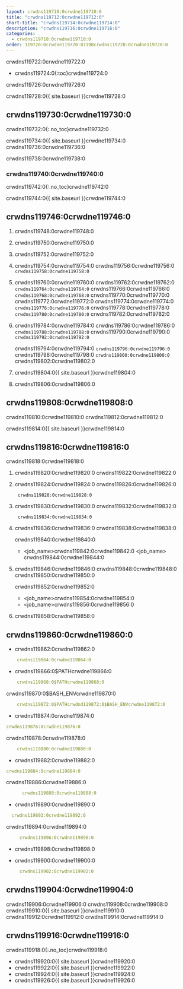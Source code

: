 ```yaml
---
layout: crwdns119710:0crwdne119710:0
title: "crwdns119712:0crwdne119712:0"
short-title: "crwdns119714:0crwdne119714:0"
description: "crwdns119716:0crwdne119716:0"
categories:
  - crwdns119718:0crwdne119718:0
order: 119720:0crwdne119720:07198crwdns119720:0crwdne119720:0
---
```

crwdns119722:0crwdne119722:0

- crwdns119724:0{:toc}crwdne119724:0

crwdns119726:0crwdne119726:0

crwdns119728:0{{ site.baseurl }}crwdne119728:0

## crwdns119730:0crwdne119730:0

crwdns119732:0{:.no_toc}crwdne119732:0

crwdns119734:0{{ site.baseurl }}crwdne119734:0 crwdns119736:0crwdne119736:0

crwdns119738:0crwdne119738:0

### crwdns119740:0crwdne119740:0

crwdns119742:0{:.no_toc}crwdne119742:0

crwdns119744:0{{ site.baseurl }}crwdne119744:0

## crwdns119746:0crwdne119746:0

1. crwdns119748:0crwdne119748:0

2. crwdns119750:0crwdne119750:0

3. crwdns119752:0crwdne119752:0

4. crwdns119754:0crwdne119754:0 crwdns119756:0crwdne119756:0 ```crwdns119758:0crwdne119758:0```

5. crwdns119760:0crwdne119760:0 crwdns119762:0crwdne119762:0 ```crwdns119764:0crwdne119764:0``` crwdns119766:0crwdne119766:0 ```crwdns119768:0crwdne119768:0``` crwdns119770:0crwdne119770:0 crwdns119772:0crwdne119772:0 crwdns119774:0crwdne119774:0 ```crwdns119776:0crwdne119776:0``` crwdns119778:0crwdne119778:0 ```crwdns119780:0crwdne119780:0``` crwdns119782:0crwdne119782:0

6. crwdns119784:0crwdne119784:0 crwdns119786:0crwdne119786:0 ```crwdns119788:0crwdne119788:0``` crwdns119790:0crwdne119790:0 ```crwdns119792:0crwdne119792:0```
    
    crwdns119794:0crwdne119794:0 ```crwdns119796:0crwdne119796:0``` crwdns119798:0crwdne119798:0 ```crwdns119800:0crwdne119800:0``` crwdns119802:0crwdne119802:0

7. crwdns119804:0{{ site.baseurl }}crwdne119804:0

8. crwdns119806:0crwdne119806:0

## crwdns119808:0crwdne119808:0

crwdns119810:0crwdne119810:0 crwdns119812:0crwdne119812:0

crwdns119814:0{{ site.baseurl }}crwdne119814:0

## crwdns119816:0crwdne119816:0

crwdns119818:0crwdne119818:0

1. crwdns119820:0crwdne119820:0 crwdns119822:0crwdne119822:0

2. crwdns119824:0crwdne119824:0 crwdns119826:0crwdne119826:0  
    
    
        crwdns119828:0crwdne119828:0

3. crwdns119830:0crwdne119830:0 crwdns119832:0crwdne119832:0
    
        crwdns119834:0crwdne119834:0

4. crwdns119836:0crwdne119836:0 crwdns119838:0crwdne119838:0
    
    crwdns119840:0crwdne119840:0
    
    - <job_name>crwdns119842:0crwdne119842:0 <job_name> crwdns119844:0crwdne119844:0

5. crwdns119846:0crwdne119846:0 crwdns119848:0crwdne119848:0 crwdns119850:0crwdne119850:0
    
    crwdns119852:0crwdne119852:0
    
    - <job_name>crwdns119854:0crwdne119854:0
    - <job_name>crwdns119856:0crwdne119856:0 
6. crwdns119858:0crwdne119858:0

## crwdns119860:0crwdne119860:0

- crwdns119862:0crwdne119862:0

```yaml
    crwdns119864:0crwdne119864:0
```

- crwdns119866:0$PATHcrwdne119866:0 

```yaml
    crwdns119868:0$PATHcrwdne119868:0
```

crwdns119870:0$BASH_ENVcrwdne119870:0

```yaml
    crwdns119872:0$PATHcrwdnd119872:0$BASH_ENVcrwdne119872:0
```

- crwdns119874:0crwdne119874:0

```yaml
crwdns119876:0crwdne119876:0
```

crwdns119878:0crwdne119878:0

```yaml
    crwdns119880:0crwdne119880:0
```

- crwdns119882:0crwdne119882:0

```yaml
crwdns119884:0crwdne119884:0
```

crwdns119886:0crwdne119886:0

```yaml
      crwdns119888:0crwdne119888:0
```

- crwdns119890:0crwdne119890:0

```yaml
  crwdns119892:0crwdne119892:0
```

crwdns119894:0crwdne119894:0

```yaml
     crwdns119896:0crwdne119896:0
```

- crwdns119898:0crwdne119898:0

- crwdns119900:0crwdne119900:0

```yaml
     crwdns119902:0crwdne119902:0
```

## crwdns119904:0crwdne119904:0

crwdns119906:0crwdne119906:0 crwdns119908:0crwdne119908:0 crwdns119910:0{{ site.baseurl }}crwdne119910:0 crwdns119912:0crwdne119912:0 crwdns119914:0crwdne119914:0

## crwdns119916:0crwdne119916:0

crwdns119918:0{:.no_toc}crwdne119918:0

- crwdns119920:0{{ site.baseurl }}crwdne119920:0
- crwdns119922:0{{ site.baseurl }}crwdne119922:0
- crwdns119924:0{{ site.baseurl }}crwdne119924:0
- crwdns119926:0{{ site.baseurl }}crwdne119926:0